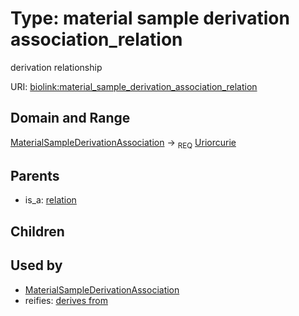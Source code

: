 
# Type: material sample derivation association_relation


derivation relationship

URI: [biolink:material_sample_derivation_association_relation](https://w3id.org/biolink/vocab/material_sample_derivation_association_relation)


## Domain and Range

[MaterialSampleDerivationAssociation](MaterialSampleDerivationAssociation.md) ->  <sub>REQ</sub> [Uriorcurie](types/Uriorcurie.md)

## Parents

 *  is_a: [relation](relation.md)

## Children


## Used by

 * [MaterialSampleDerivationAssociation](MaterialSampleDerivationAssociation.md)
 *  reifies: [derives from](derives_from.md)
